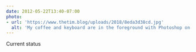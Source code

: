 ```yaml
---
date: 2012-05-22T13:40-07:00
photo:
- url: 'https://www.thetim.blog/uploads/2018/8eda3d38cd.jpg'
  alt: 'My coffee and keyboard are in the foreground with Photoshop on my display in the background'
---
```

Current status
